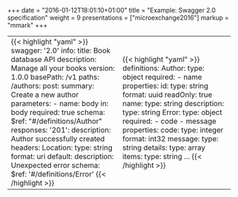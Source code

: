 +++
date = "2016-01-12T18:01:10+01:00"
title = "Example: Swagger 2.0 specification"
weight = 9
presentations = ["microexchange2016"]
markup = "mmark"
+++

<table border="0" width="100%">
<tr>
<td width="50%">
{{< highlight "yaml" >}}
swagger: '2.0'
info:
  title: Book database API
  description: Manage all your books
  version: 1.0.0
basePath: /v1
paths:
  /authors:
    post:
      summary: Create a new author
      parameters:
        - name: body
          in: body
          required: true
          schema:
            $ref: "#/definitions/Author"
      responses:
        '201':
          description: Author successfully created
          headers:
            Location:
              type: string
              format: uri
        default:
          description: Unexpected error
          schema:
            $ref: '#/definitions/Error'
{{< /highlight >}}
</td>
<td width="50%">
{{< highlight "yaml" >}}
definitions:
  Author:
    type: object
    required:
      - name
    properties:
      id:
        type: string
        format: uuid
        readOnly: true
      name:
        type: string
      description:
        type: string
  Error:
    type: object
    required:
      - code
      - message
    properties:
      code:
        type: integer
        format: int32
      message:
        type: string
      details:
        type: array
        items:
          type: string
...
{{< /highlight >}}
</td>
</tr>
</table>
